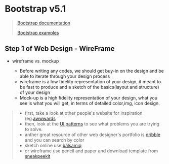 # Bootstrap v5.1


> [Bootstrap documentation](https://getbootstrap.com/docs/5.1/getting-started/introduction/)
>
> [Bootstrap examples](https://getbootstrap.com/docs/5.1/examples/)


## Step 1 of Web Design - WireFrame

- wireframe vs. mockup

  - Before writing any codes, we should get buy-in on the design and be able to iterate through your design process
  - wireframe is a low fidelity representation of your design, it meant to be fast to produce and a sketch of the basics(layout and structure) of your design
  - Mock-up is a high fidelity representation of your design, what you see is what you will get, in terms of detailed color,img, icon design.

> - first, take a look at other people's website for inspiration (eg.[awwwards](https://www.awwwards.com/websites/com/)
> - then, look at the [UI patterns](https://ui-patterns.com/patterns) to see what problems you are trying to solve.
> - anther great resource of other web designer's portfolio is [dribble](https://dribbble.com/search/website) and you can search by color
> - sketch online use [balsamiq](https://balsamiq.com/wireframes/)
> - or wireframe use pencil and paper and download template from [sneakpeekit](https://sneakpeekit.com)




